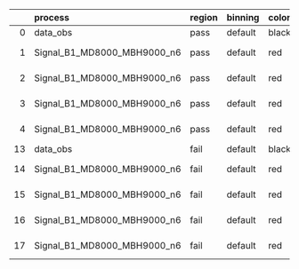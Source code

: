 |    | process                     | region   | binning   | color   | process_type   |   scale | variation   | source_filename                                                      | source_histname    | alias                       | title     |   combine_idx |     lnN |   shapes | syst_type   | direction   | variation_alias   |
|---:|:----------------------------|:---------|:----------|:--------|:---------------|--------:|:------------|:---------------------------------------------------------------------|:-------------------|:----------------------------|:----------|--------------:|--------:|---------:|:------------|:------------|:------------------|
|  0 | data_obs                    | pass     | default   | black   | DATA           |       1 | nominal     | ./histograms_for_2DAlphabet_v18//BH_Data.root                        | hpass              | Data                        | Data      |           nan | nan     |      nan | nan         | nan         | nan               |
|  1 | Signal_B1_MD8000_MBH9000_n6 | pass     | default   | red     | SIGNAL         |       1 | lumi        | ./histograms_for_2DAlphabet_v18//BH_Signal_B1_MD8000_MBH9000_n6.root | hpass              | Signal_B1_MD8000_MBH9000_n6 | BH signal |           nan |   1.016 |      nan | lnN         | nan         | nan               |
|  2 | Signal_B1_MD8000_MBH9000_n6 | pass     | default   | red     | SIGNAL         |       1 | SVM         | ./histograms_for_2DAlphabet_v18//BH_Signal_B1_MD8000_MBH9000_n6.root | hpass_SVMsyst_up   | Signal_B1_MD8000_MBH9000_n6 | BH signal |           nan | nan     |        1 | shapes      | Up          | SVMsyst           |
|  3 | Signal_B1_MD8000_MBH9000_n6 | pass     | default   | red     | SIGNAL         |       1 | SVM         | ./histograms_for_2DAlphabet_v18//BH_Signal_B1_MD8000_MBH9000_n6.root | hpass_SVMsyst_down | Signal_B1_MD8000_MBH9000_n6 | BH signal |           nan | nan     |        1 | shapes      | Down        | SVMsyst           |
|  4 | Signal_B1_MD8000_MBH9000_n6 | pass     | default   | red     | SIGNAL         |       1 | nominal     | ./histograms_for_2DAlphabet_v18//BH_Signal_B1_MD8000_MBH9000_n6.root | hpass              | Signal_B1_MD8000_MBH9000_n6 | BH signal |           nan | nan     |      nan | nan         | nan         | nan               |
| 13 | data_obs                    | fail     | default   | black   | DATA           |       1 | nominal     | ./histograms_for_2DAlphabet_v18//BH_Data.root                        | hfail              | Data                        | Data      |           nan | nan     |      nan | nan         | nan         | nan               |
| 14 | Signal_B1_MD8000_MBH9000_n6 | fail     | default   | red     | SIGNAL         |       1 | lumi        | ./histograms_for_2DAlphabet_v18//BH_Signal_B1_MD8000_MBH9000_n6.root | hfail              | Signal_B1_MD8000_MBH9000_n6 | BH signal |           nan |   1.016 |      nan | lnN         | nan         | nan               |
| 15 | Signal_B1_MD8000_MBH9000_n6 | fail     | default   | red     | SIGNAL         |       1 | SVM         | ./histograms_for_2DAlphabet_v18//BH_Signal_B1_MD8000_MBH9000_n6.root | hfail_SVMsyst_up   | Signal_B1_MD8000_MBH9000_n6 | BH signal |           nan | nan     |        1 | shapes      | Up          | SVMsyst           |
| 16 | Signal_B1_MD8000_MBH9000_n6 | fail     | default   | red     | SIGNAL         |       1 | SVM         | ./histograms_for_2DAlphabet_v18//BH_Signal_B1_MD8000_MBH9000_n6.root | hfail_SVMsyst_down | Signal_B1_MD8000_MBH9000_n6 | BH signal |           nan | nan     |        1 | shapes      | Down        | SVMsyst           |
| 17 | Signal_B1_MD8000_MBH9000_n6 | fail     | default   | red     | SIGNAL         |       1 | nominal     | ./histograms_for_2DAlphabet_v18//BH_Signal_B1_MD8000_MBH9000_n6.root | hfail              | Signal_B1_MD8000_MBH9000_n6 | BH signal |           nan | nan     |      nan | nan         | nan         | nan               |